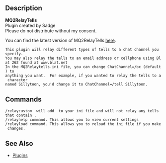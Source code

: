 ## Description

**MQ2RelayTells**  
Plugin created by Sadge  
Please do not distribute without my consent.

You can find the latest version of MQ2RelayTells
[here](https://macroquest2.com/phpBB3/viewtopic.php?f=50&t=15278&hilit=MQ2RelayTells).

`This plugin will relay different types of tells to a chat channel you specify. `  
`You may also relay the tells to an email address or cellphone using Blat 262 found at www.blat.net        `  
`In the MQ2Relaytells.ini file, you can change ChatChannel=/bc (default) to      `  
`anything you want.  For example, if you wanted to relay the tells to a character   `  
`named Sillytoon, you'd change it to ChatChannel=/tell Sillytoon. `

## Commands

`/relaycustom `<text>` will add `<text>` to your ini file and will not relay any tells that contain `<text>`. `  
`/relayhelp command. This allows you to view current settings `  
`/relayload command. This allows you to reload the ini file if you make changes.`

## See Also

-   [Plugins](../documentation/macroquest2-plugins.md)


